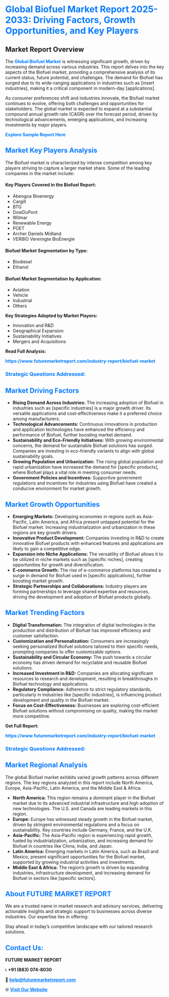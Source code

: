 <h1 style="color: #007BFF;">Global Biofuel Market Report 2025-2033: Driving Factors, Growth Opportunities, and Key Players</h1>

<section id="overview">
<h2>Market Report Overview</h2>
<p>The <a href="https://www.futuremarketreport.com/industry-report/biofuel-market" style="color: #007BFF; text-decoration: none;"><strong>Global Biofuel Market</strong></a> is witnessing significant growth, driven by increasing demand across various industries. This report delves into the key aspects of the Biofuel market, providing a comprehensive analysis of its current status, future potential, and challenges. The demand for Biofuel has surged due to its wide-ranging applications in industries such as [insert industries], making it a critical component in modern-day [applications].</p>
<p>As consumer preferences shift and industries innovate, the Biofuel market continues to evolve, offering both challenges and opportunities for stakeholders. The global market is expected to expand at a substantial compound annual growth rate (CAGR) over the forecast period, driven by technological advancements, emerging applications, and increasing investments by major players.</p>
</section>

<section id="overview">
<p><a href="https://www.futuremarketreport.com/request-sample/reportId=50740" style="color: #007BFF; text-decoration: none;"><strong>Explore Sample Report Here</strong></a></p>
</section>

<section id="key-players">
<h2 style="color: #007BFF;">Market Key Players Analysis</h2>
<p>The Biofuel market is characterized by intense competition among key players striving to capture a larger market share. Some of the leading companies in the market include:</p>
<h4>Key Players Covered in the Biofuel Report:</h4>
<ul><li>Abengoa Bioenergy</li><li>Cargill</li><li>BTG</li><li>DowDuPont</li><li>Wilmar</li><li>Renewable Energy</li><li>POET</li><li>Archer Daniels Midland</li><li>VERBIO Vereinigte BioEnergie</li></ul>
<h4>Biofuel Market Segmentation by Type:</h4>
<ul><li>Biodiesel</li><li>Ethanol</li></ul>

<h4>Biofuel Market Segmentation by Application:</h4>
<ul><li>Aviation</li><li>Vehicle</li><li>Industrial</li><li>Others</li></ul>
<p><strong>Key Strategies Adopted by Market Players:</strong></p>
<ul>
<li>Innovation and R&D</li>
<li>Geographical Expansion</li>
<li>Sustainability Initiatives</li>
<li>Mergers and Acquisitions</li>
</ul>
</section>

<section>
<p><strong>Read Full Analysis: </strong></p><a href="https://www.futuremarketreport.com/industry-report/biofuel-market" style="color: #007BFF; text-decoration: none;"><strong>https://www.futuremarketreport.com/industry-report/biofuel-market</strong></a>
<h3 style="color: #007BFF;">Strategic Questions Addressed:</h3>
</section>

<section id="driving-factors">
<h2 style="color: #007BFF;">Market Driving Factors</h2>
<ul>
<li><strong>Rising Demand Across Industries:</strong> The increasing adoption of Biofuel in industries such as [specific industries] is a major growth driver. Its versatile applications and cost-effectiveness make it a preferred choice among manufacturers.</li>
<li><strong>Technological Advancements:</strong> Continuous innovations in production and application technologies have enhanced the efficiency and performance of Biofuel, further boosting market demand.</li>
<li><strong>Sustainability and Eco-Friendly Initiatives:</strong> With growing environmental concerns, the demand for sustainable Biofuel solutions has surged. Companies are investing in eco-friendly variants to align with global sustainability goals.</li>
<li><strong>Growing Population and Urbanization:</strong> The rising global population and rapid urbanization have increased the demand for [specific products], where Biofuel plays a vital role in meeting consumer needs.</li>
<li><strong>Government Policies and Incentives:</strong> Supportive government regulations and incentives for industries using Biofuel have created a conducive environment for market growth.</li>
</ul>
</section>

<section id="growth-opportunities">
<h2 style="color: #007BFF;">Market Growth Opportunities</h2>
<ul>
<li><strong>Emerging Markets:</strong> Developing economies in regions such as Asia-Pacific, Latin America, and Africa present untapped potential for the Biofuel market. Increasing industrialization and urbanization in these regions are key growth drivers.</li>
<li><strong>Innovative Product Development:</strong> Companies investing in R&D to create innovative Biofuel products with enhanced features and applications are likely to gain a competitive edge.</li>
<li><strong>Expansion into Niche Applications:</strong> The versatility of Biofuel allows it to be utilized in niche markets such as [specific niches], creating opportunities for growth and diversification.</li>
<li><strong>E-commerce Growth:</strong> The rise of e-commerce platforms has created a surge in demand for Biofuel used in [specific applications], further boosting market growth.</li>
<li><strong>Strategic Partnerships and Collaborations:</strong> Industry players are forming partnerships to leverage shared expertise and resources, driving the development and adoption of Biofuel products globally.</li>
</ul>
</section>

<section id="trending-factors">
<h2 style="color: #007BFF;">Market Trending Factors</h2>
<ul>
<li><strong>Digital Transformation:</strong> The integration of digital technologies in the production and distribution of Biofuel has improved efficiency and customer satisfaction.</li>
<li><strong>Customization and Personalization:</strong> Consumers are increasingly seeking personalized Biofuel solutions tailored to their specific needs, prompting companies to offer customizable options.</li>
<li><strong>Sustainability and Circular Economy:</strong> The push towards a circular economy has driven demand for recyclable and reusable Biofuel solutions.</li>
<li><strong>Increased Investment in R&D:</strong> Companies are allocating significant resources to research and development, resulting in breakthroughs in Biofuel technology and applications.</li>
<li><strong>Regulatory Compliance:</strong> Adherence to strict regulatory standards, particularly in industries like [specific industries], is influencing product development and quality in the Biofuel market.</li>
<li><strong>Focus on Cost-Effectiveness:</strong> Businesses are exploring cost-efficient Biofuel solutions without compromising on quality, making the market more competitive.</li>
</ul>
</section>

<section>
<p><strong>Get Full Report: </strong></p><a href="https://www.futuremarketreport.com/industry-report/biofuel-market" style="color: #007BFF; text-decoration: none;"><strong>https://www.futuremarketreport.com/industry-report/biofuel-market</strong></a>
<h3 style="color: #007BFF;">Strategic Questions Addressed:</h3>
</section>


<section id="regional-analysis">
<h2 style="color: #007BFF;">Market Regional Analysis</h2>
<p>The global Biofuel market exhibits varied growth patterns across different regions. The key regions analyzed in this report include North America, Europe, Asia-Pacific, Latin America, and the Middle East & Africa:</p>
<ul>
<li><strong>North America:</strong> This region remains a dominant player in the Biofuel market due to its advanced industrial infrastructure and high adoption of new technologies. The U.S. and Canada are leading markets in this region.</li>
<li><strong>Europe:</strong> Europe has witnessed steady growth in the Biofuel market, driven by stringent environmental regulations and a focus on sustainability. Key countries include Germany, France, and the U.K.</li>
<li><strong>Asia-Pacific:</strong> The Asia-Pacific region is experiencing rapid growth, fueled by industrialization, urbanization, and increasing demand for Biofuel in countries like China, India, and Japan.</li>
<li><strong>Latin America:</strong> Emerging markets in Latin America, such as Brazil and Mexico, present significant opportunities for the Biofuel market, supported by growing industrial activities and investments.</li>
<li><strong>Middle East & Africa:</strong> The region’s growth is driven by expanding industries, infrastructure development, and increasing demand for Biofuel in sectors like [specific sectors].</li>
</ul>
</section>

<footer>
<h2 style="color: #007BFF;">About FUTURE MARKET REPORT</h2>
<p>We are a trusted name in market research and advisory services, delivering actionable insights and strategic support to businesses across diverse industries. Our expertise lies in offering:</p>

<p>Stay ahead in today’s competitive landscape with our tailored research solutions.</p>

<h2 style="color: #007BFF;">Contact Us:</h2>
<p><strong>FUTURE MARKET REPORT</strong></p>
<p>📞 <strong>+91 (883) 074-8030</strong></p>
<p>📧 <strong><a href="mailto:help@futuremarketreport.com" style="color: #007BFF;">help@futuremarketreport.com</a></strong></p>
<p>🌐 <strong><a href="https://www.futuremarketreport.com/" style="color: #007BFF;">Visit Our Website</a></strong></p>
</footer>